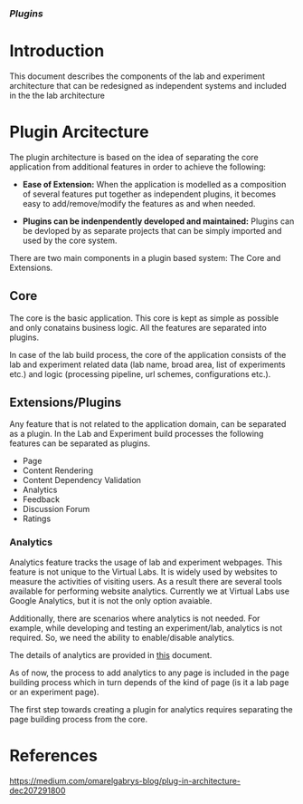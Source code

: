 ### ***Plugins***
<!-- # Table of Contents

1.  [Introduction](#org906655f)
2.  [Plugin Arcitecture](#org190ceb5)
    1.  [Core](#org6f17190)
    2.  [Extensions/Plugins](#orgeae5869)
        1.  [Analytics](#org035abd6)
3.  [References](#org0258cd2) -->



<a id="org906655f"></a>

# Introduction

This document describes the components of the lab and experiment
architecture that can be redesigned as independent systems and
included in the the lab architecture


<a id="org190ceb5"></a>

# Plugin Arcitecture

The plugin architecture is based on the idea of separating the core
application from additional features in order to achieve the
following:

-   **Ease of Extension:** When the application is modelled as a
    composition of several features put together as independent
    plugins, it becomes easy to add/remove/modify the features as and
    when needed.

-   **Plugins can be indenpendently developed and maintained:** Plugins
    can be devloped by as separate projects that can be simply
    imported and used by the core system.

There are two main components in a plugin based system: The Core and
Extensions.


<a id="org6f17190"></a>

## Core

The core is the basic application.  This core is kept as simple as
possible and only conatains business logic.  All the features are
separated into plugins.

In case of the lab build process, the core of the application consists
of the lab and experiment related data (lab name, broad area, list of
experiments etc.) and logic (processing pipeline, url schemes,
configurations etc.).


<a id="orgeae5869"></a>

## Extensions/Plugins

Any feature that is not related to the application domain, can be
separated as a plugin.  In the Lab and Experiment build processes the
following features can be separated as plugins.

-   Page
-   Content Rendering
-   Content Dependency Validation
-   Analytics
-   Feedback
-   Discussion Forum
-   Ratings


<a id="org035abd6"></a>

### Analytics

Analytics feature tracks the usage of lab and experiment webpages.
This feature is not unique to the Virtual Labs.  It is widely used by
websites to measure the activities of visiting users.  As a result
there are several tools available for performing website analytics.
Currently we at Virtual Labs use Google Analytics, but it is not the
only option avaiable.

Additionally, there are scenarios where analytics is not needed.  For
example, while developing and testing an experiment/lab, analytics is
not required.  So, we need the ability to enable/disable analytics.

The details of analytics are provided in [this](./analytics.md) document.

As of now, the process to add analytics to any page is included in the
page building process which in turn depends of the kind of page (is it
a lab page or an experiment page).

The first step towards creating a plugin for analytics requires
separating the page building process from the core.


<a id="org0258cd2"></a>

# References

<https://medium.com/omarelgabrys-blog/plug-in-architecture-dec207291800>

